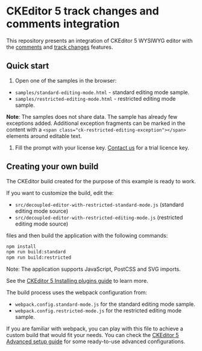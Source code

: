# CKEditor 5 track changes and comments integration

This repository presents an integration of CKEditor 5 WYSIWYG editor with the
[comments](https://ckeditor.com/docs/ckeditor5/latest/features/collaboration/comments/comments.html) and [track changes](https://ckeditor.com/docs/ckeditor5/latest/features/collaboration/track-changes/track-changes.html)
features.

## Quick start

1. Open one of the samples in the browser:

- `samples/standard-editing-mode.html` - standard editing mode sample.
- `samples/restricted-editing-mode.html` - restricted editing mode sample.

**Note**: The samples does not share data. The sample has already few exceptions added. Additional exception fragments can be marked in the content with a `<span class="ck-restricted-editing-exception"></span>` elements around editable text.

1. Fill the prompt with your license key. [Contact us](https://ckeditor.com/contact/) for a trial licence key.

## Creating your own build

The CKEditor build created for the purpose of this example is ready to work.

If you want to customize the build, edit the:

- `src/decoupled-editor-with-restricted-standard-mode.js` (standard editing mode source)
- `src/decoupled-editor-with-restricted-editing-mode.js` (restricted editing mode source)

files and then build the application with the following commands:

```bash
npm install
npm run build:standard
npm run build:restricted
```

Note: The application supports JavaScript, PostCSS and SVG imports.

See the [CKEditor 5 Installing plugins guide](https://ckeditor.com/docs/ckeditor5/latest/builds/guides/integration/installing-plugins.html) to learn more.

The build process uses the webpack configuration from:

- `webpack.config.standard-mode.js` for the standard editing mode sample.
- `webpack.config.restricted-mode.js` for the restricted editing mode sample.

If you are familiar with webpack, you can play with this file to achieve a custom build that would fit your needs. You can check the [CKEditor 5 Advanced setup guide](https://ckeditor.com/docs/ckeditor5/latest/builds/guides/integration/advanced-setup.html#webpack-configuration) for some ready-to-use advanced configurations.

